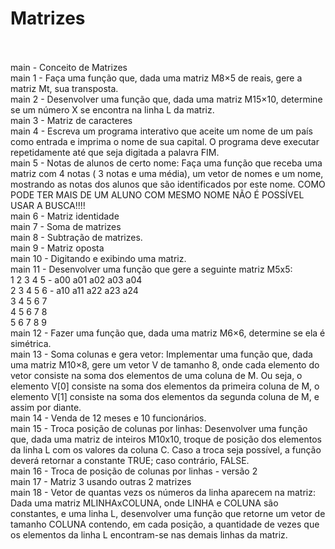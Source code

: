# Matrizes<br><br>

main - Conceito de Matrizes <br>
main 1 - Faça uma função que, dada uma matriz M8×5 de reais, gere a matriz Mt, sua transposta. <br>
main 2 - Desenvolver uma função que, dada uma matriz M15×10, determine se um número X se encontra na linha L da matriz. <br>
main 3 - Matriz de caracteres <br>
main 4 - Escreva um programa interativo que aceite um nome de um país como entrada e imprima o nome de sua capital. O programa deve executar repetidamente até que seja digitada a palavra FIM. <br>
main 5 - Notas de alunos de certo nome: Faça uma função que receba uma matriz com 4 notas ( 3 notas e uma média), um vetor de nomes e um nome, mostrando as notas dos alunos que são identificados por este nome. COMO PODE TER MAIS DE UM ALUNO COM MESMO NOME NÃO É POSSÍVEL USAR A BUSCA!!!!<br>
main 6 - Matriz identidade <br>
main 7 - Soma de matrizes <br>
main 8 -  Subtração de matrizes. <br>
main 9 - Matriz oposta <br>
main 10 - Digitando e exibindo uma matriz. <br>
main 11 - Desenvolver uma função que gere a seguinte matriz M5x5:<br>
              1 2 3 4 5 - a00 a01 a02 a03 a04 <br>
              2 3 4 5 6 - a10 a11 a22 a23 a24 <br>
              3 4 5 6 7 <br>
              4 5 6 7 8 <br>
              5 6 7 8 9 <br>
main 12 - Fazer uma função que, dada uma matriz M6×6, determine se ela é simétrica. <br>
main 13 - Soma colunas e gera vetor: Implementar uma função que, dada uma matriz M10×8, gere um vetor V de tamanho 8, onde cada elemento do vetor consiste na soma dos elementos de uma coluna de M. Ou seja, o elemento V[0] consiste na soma dos elementos da primeira coluna de M, o elemento V[1] consiste na soma dos elementos da segunda coluna de M, e assim por diante. <br>
main 14 - Venda de 12 meses e 10 funcionários. <br>
main 15 - Troca posição de colunas por linhas: Desenvolver uma função que, dada uma matriz de inteiros M10x10, troque de posição dos elementos da linha L com os valores da coluna C. Caso a troca seja possível, a função deverá retornar a constante TRUE; caso contrário, FALSE. <br>
main 16 - Troca de posição de colunas por linhas - versão 2 <br>
main 17 - Matriz 3 usando outras 2 matrizes <br>
main 18 -  Vetor de quantas vezs os números da linha aparecem na matriz: Dada uma matriz MLINHAxCOLUNA, onde LINHA e COLUNA são constantes, e uma linha L, desenvolver uma função que retorne um vetor de tamanho COLUNA contendo, em cada posição, a quantidade de vezes que os elementos da linha L encontram-se nas demais linhas da matriz. <br>
